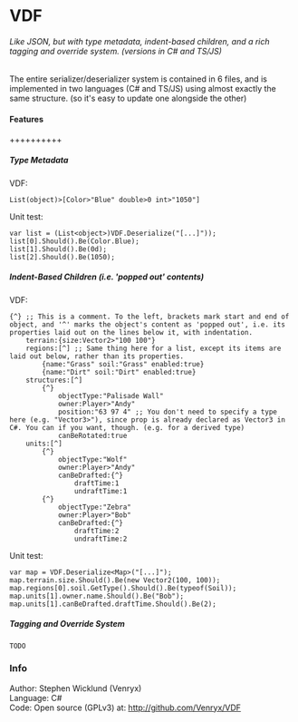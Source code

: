 # VDF
###### Like JSON, but with type metadata, indent-based children, and a rich tagging and override system. (versions in C# and TS/JS)

The entire serializer/deserializer system is contained in 6 files, and is implemented in two languages (C# and TS/JS) using almost exactly the same structure. (so it's easy to update one alongside the other)

#### Features
++++++++++
##### Type Metadata
VDF:
```
List(object)>[Color>"Blue" double>0 int>"1050"]
```
Unit test:
```
var list = (List<object>)VDF.Deserialize("[...]"));
list[0].Should().Be(Color.Blue);
list[1].Should().Be(0d);
list[2].Should().Be(1050);
```

##### Indent-Based Children (i.e. 'popped out' contents)
VDF:
```
{^} ;; This is a comment. To the left, brackets mark start and end of object, and '^' marks the object's content as 'popped out', i.e. its properties laid out on the lines below it, with indentation.
	terrain:{size:Vector2>"100 100"}
	regions:[^] ;; Same thing here for a list, except its items are laid out below, rather than its properties.
		{name:"Grass" soil:"Grass" enabled:true}
		{name:"Dirt" soil:"Dirt" enabled:true}
	structures:[^]
		{^}
			objectType:"Palisade Wall"
			owner:Player>"Andy"
			position:"63 97 4" ;; You don't need to specify a type here (e.g. "Vector3>"), since prop is already declared as Vector3 in C#. You can if you want, though. (e.g. for a derived type)
			canBeRotated:true
	units:[^]
		{^}
			objectType:"Wolf"
			owner:Player>"Andy"
			canBeDrafted:{^}
				draftTime:1
				undraftTime:1
		{^}
			objectType:"Zebra"
			owner:Player>"Bob"
			canBeDrafted:{^}
				draftTime:2
				undraftTime:2
```
Unit test:
```
var map = VDF.Deserialize<Map>("[...]");
map.terrain.size.Should().Be(new Vector2(100, 100));
map.regions[0].soil.GetType().Should().Be(typeof(Soil));
map.units[1].owner.name.Should().Be("Bob");
map.units[1].canBeDrafted.draftTime.Should().Be(2);
```

##### Tagging and Override System
```
TODO
```

### Info
Author: Stephen Wicklund (Venryx)  
Language: C#  
Code: Open source (GPLv3) at: http://github.com/Venryx/VDF